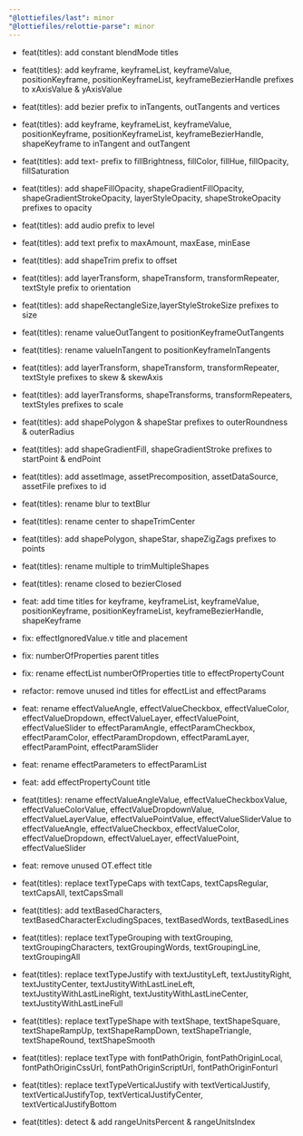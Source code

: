 ```yaml
---
"@lottiefiles/last": minor
"@lottiefiles/relottie-parse": minor
---
```

- feat(titles): add constant blendMode titles

- feat(titles): add keyframe, keyframeList, keyframeValue, positionKeyframe, positionKeyframeList, keyframeBezierHandle prefixes to xAxisValue & yAxisValue

- feat(titles): add bezier prefix to inTangents, outTangents and vertices

- feat(titles): add keyframe, keyframeList, keyframeValue, positionKeyframe, positionKeyframeList, keyframeBezierHandle, shapeKeyframe to inTangent and outTangent

- feat(titles): add text- prefix to fillBrightness, fillColor, fillHue, fillOpacity, fillSaturation

- feat(titles): add shapeFillOpacity, shapeGradientFillOpacity, shapeGradientStrokeOpacity, layerStyleOpacity, shapeStrokeOpacity prefixes to opacity

- feat(titles): add audio prefix to level

- feat(titles): add text prefix to maxAmount, maxEase, minEase

- feat(titles): add shapeTrim prefix to offset

- feat(titles): add layerTransform, shapeTransform, transformRepeater, textStyle prefix to orientation

- feat(titles): add shapeRectangleSize,layerStyleStrokeSize prefixes to size

- feat(titles): rename valueOutTangent to positionKeyframeOutTangents

- feat(titles): rename valueInTangent to positionKeyframeInTangents

- feat(titles): add layerTransform, shapeTransform, transformRepeater, textStyle prefixes to skew & skewAxis

- feat(titles): add layerTransforms, shapeTransforms, transformRepeaters, textStyles prefixes to scale

- feat(titles): add shapePolygon & shapeStar prefixes to outerRoundness & outerRadius

- feat(titles): add shapeGradientFill, shapeGradientStroke prefixes to startPoint & endPoint

- feat(titles): add assetImage, assetPrecomposition, assetDataSource, assetFile prefixes to id

- feat(titles): rename blur to textBlur

- feat(titles): rename center to shapeTrimCenter

- feat(titles): add shapePolygon, shapeStar, shapeZigZags prefixes to points

- feat(titles): rename multiple to trimMultipleShapes

- feat(titles): rename closed to bezierClosed

- feat: add time titles for keyframe, keyframeList, keyframeValue, positionKeyframe, positionKeyframeList, keyframeBezierHandle, shapeKeyframe 

- fix: effectIgnoredValue.v title and placement

- fix: numberOfProperties parent titles

- fix: rename effectList numberOfProperties title to effectPropertyCount

- refactor: remove unused ind titles for effectList and effectParams

- feat: rename effectValueAngle, effectValueCheckbox, effectValueColor, effectValueDropdown, effectValueLayer, effectValuePoint, effectValueSlider to effectParamAngle, effectParamCheckbox, effectParamColor, effectParamDropdown, effectParamLayer, effectParamPoint, effectParamSlider

- feat: rename effectParameters to effectParamList

- feat: add effectPropertyCount title

- feat(titles): rename effectValueAngleValue, effectValueCheckboxValue, effectValueColorValue, effectValueDropdownValue, effectValueLayerValue, effectValuePointValue, effectValueSliderValue to effectValueAngle, effectValueCheckbox, effectValueColor, effectValueDropdown, effectValueLayer, effectValuePoint, effectValueSlider

- feat: remove unused OT.effect title

- feat(titles): replace textTypeCaps with textCaps, textCapsRegular, textCapsAll, textCapsSmall

- feat(titles): add textBasedCharacters,
 textBasedCharacterExcludingSpaces, textBasedWords, textBasedLines

- feat(titles): replace textTypeGrouping with textGrouping, textGroupingCharacters, textGroupingWords, textGroupingLine, textGroupingAll

- feat(titles): replace textTypeJustify with textJustityLeft, textJustityRight, textJustityCenter, textJustityWithLastLineLeft, textJustityWithLastLineRight, textJustityWithLastLineCenter, textJustityWithLastLineFull

- feat(titles): replace textTypeShape with textShape, textShapeSquare, textShapeRampUp, textShapeRampDown, textShapeTriangle, textShapeRound, textShapeSmooth

- feat(titles): replace textType with fontPathOrigin, fontPathOriginLocal, fontPathOriginCssUrl, fontPathOriginScriptUrl, fontPathOriginFonturl

- feat(titles): replace textTypeVerticalJustify with textVerticalJustify, textVerticalJustifyTop, textVerticalJustifyCenter, textVerticalJustifyBottom

- feat(titles): detect & add rangeUnitsPercent & rangeUnitsIndex